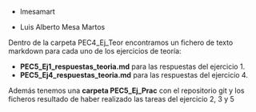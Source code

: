 - lmesamart

- Luis Alberto Mesa Martos


Dentro de la carpeta PEC4_Ej_Teor encontramos un fichero de texto markdown para cada uno de los ejercicios de teoría:

- **PEC5_Ej1_respuestas_teoria.md** para las respuestas del ejercicio 1.
- **PEC5_Ej4_respuestas_teoria.md** para las respuestas del ejercicio 4.

Además tenemos una **carpeta PEC5_Ej_Prac** con el repositorio git y los ficheros resultado de haber realizado las tareas del ejercicio 2, 3 y 5